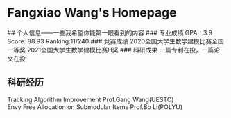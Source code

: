 # Fangxiao Wang's Homepage
<div style="display:none">先把个人联系信息和照片放上去，然后再做一篇博客</div>
## 个人信息——一些我希望你能第一眼看到的内容
### 专业成绩
GPA：3.9 Score: 88.93 Ranking:11/240
### 竞赛成绩
2020全国大学生数学建模比赛全国一等奖
2021全国大学生数学建模比赛H奖
### 科研成果
一篇专利在投，一篇论文在投

## 科研经历
Tracking Algorithm Improvement    Prof.Gang Wang(UESTC)  
Envy Free Allocation on Submodular Items     Prof.Bo Li(POLYU)
